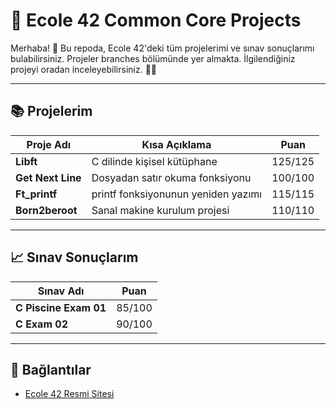 # 🏅 **Ecole 42 Common Core Projects**

Merhaba! 👋 Bu repoda, Ecole 42'deki tüm projelerimi ve sınav sonuçlarımı bulabilirsiniz. Projeler branches bölümünde yer almakta. İlgilendiğiniz projeyi oradan inceleyebilirsiniz. 🧑‍💻

---

## **📚 Projelerim**

| Proje Adı                   | Kısa Açıklama                        | Puan |
| --------------------------- | ------------------------------------ | ---- |
| **Libft**                    | C dilinde kişisel kütüphane          | 125/125 |
| **Get Next Line**            | Dosyadan satır okuma fonksiyonu      | 100/100 |
| **Ft_printf**                | printf fonksiyonunun yeniden yazımı  | 115/115 |
| **Born2beroot**              | Sanal makine kurulum projesi         | 110/110 |

---

## **📈 Sınav Sonuçlarım**

| Sınav Adı                    | Puan |
| ---------------------------- | ---- |
| **C Piscine Exam 01**         | 85/100 |
| **C Exam 02**                 | 90/100 |

---

## **🔗 Bağlantılar**

- [Ecole 42 Resmi Sitesi](https://42.fr/en/homepage/)

